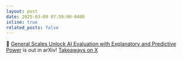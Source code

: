 ```yaml
---
layout: post
date: 2025-03-09 07:59:00-0400
inline: true
related_posts: false
---
```


📜 [General Scales Unlock AI Evaluation with Explanatory and Predictive Power]([https://www.nature.com/articles/s41586-024-07930-y](https://arxiv.org/abs/2503.06378)) is out in arXiv! [Takeaways on X](https://x.com/lexin_zhou/status/1899271596264825308)



